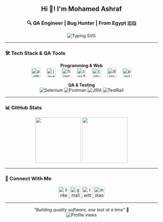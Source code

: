 <h2 align="center">Hi 👋! I'm Mohamed Ashraf</h2>
<h3 align="center">🔍 QA Engineer | Bug Hunter | From Egypt 🇪🇬</h3>

<p align="center">
<img src="https://readme-typing-svg.herokuapp.com?font=Fira+Code&size=18&pause=1000&color=2E9EF7&center=true&width=400&lines=Manual+%26+Automation+Testing;Quality+Assurance+Engineer;Bug+Hunter+%F0%9F%90%9B" alt="Typing SVG" />
</p>

---

### 🛠️ Tech Stack & QA Tools

<div align="center">

**Programming & Web**
<br/>
<img src="https://cdn.jsdelivr.net/gh/devicons/devicon/icons/python/python-original.svg" height="30" alt="python"/>
<img width="12" />
<img src="https://cdn.jsdelivr.net/gh/devicons/devicon/icons/javascript/javascript-original.svg" height="30" alt="javascript"/>
<img width="12" />
<img src="https://cdn.jsdelivr.net/gh/devicons/devicon/icons/html5/html5-original.svg" height="30" alt="html5"/>
<img width="12" />
<img src="https://cdn.jsdelivr.net/gh/devicons/devicon/icons/css3/css3-original.svg" height="30" alt="css3"/>
<img width="12" />
<img src="https://cdn.jsdelivr.net/gh/devicons/devicon/icons/cplusplus/cplusplus-original.svg" height="30" alt="cplusplus"/>
<img width="12" />
<img src="https://cdn.jsdelivr.net/gh/devicons/devicon/icons/django/django-plain.svg" height="30" alt="django"/>
<img width="12" />
<img src="https://cdn.jsdelivr.net/gh/devicons/devicon/icons/postgresql/postgresql-original.svg" height="30" alt="postgresql"/>

**QA & Testing**
<br/>
<img src="https://img.shields.io/badge/Selenium-43B02A?style=flat&logo=selenium&logoColor=white" alt="Selenium"/>
<img src="https://img.shields.io/badge/Postman-FF6C37?style=flat&logo=postman&logoColor=white" alt="Postman"/>
<img src="https://img.shields.io/badge/JIRA-0052CC?style=flat&logo=jira&logoColor=white" alt="JIRA"/>
<img src="https://img.shields.io/badge/TestRail-65C179?style=flat&logo=testrail&logoColor=white" alt="TestRail"/>

</div>

---

### 📊 GitHub Stats

<div align="center">
<img src="https://github-readme-stats.vercel.app/api?username=your-username&show_icons=true&theme=tokyonight&hide_border=true&count_private=true" height="150"/>
<img src="https://github-readme-streak-stats.herokuapp.com/?user=your-username&theme=tokyonight&hide_border=true" height="150"/>
</div>

---

### 🤝 Connect With Me

<div align="center">
  <a href="https://www.linkedin.com/in/mohamed-ashraf-abdelbaset/" target="_blank">
    <img src="https://img.shields.io/static/v1?message=LinkedIn&logo=linkedin&label=&color=0077B5&logoColor=white&labelColor=&style=for-the-badge" height="35" alt="linkedin"/>
  </a>
  <a href="mailto:mhmd.ashrf.saad@gmail.com" target="_blank">
    <img src="https://img.shields.io/static/v1?message=Email&logo=gmail&label=&color=D14836&logoColor=white&labelColor=&style=for-the-badge" height="35" alt="gmail"/>
  </a>
  <a href="https://x.com/_mhmdashrf" target="_blank">
    <img src="https://img.shields.io/static/v1?message=Twitter&logo=twitter&label=&color=1DA1F2&logoColor=white&labelColor=&style=for-the-badge" height="35" alt="twitter"/>
  </a>
  <a href="https://www.instagram.com/_mhmdashrf/" target="_blank">
    <img src="https://img.shields.io/static/v1?message=Instagram&logo=instagram&label=&color=E4405F&logoColor=white&labelColor=&style=for-the-badge" height="35" alt="instagram"/>
  </a>
</div>

---

<div align="center">
<i>"Building quality software, one test at a time"</i> 🚀
<br/>
<img src="https://komarev.com/ghpvc/?username=your-username&color=blueviolet&style=flat" alt="Profile views"/>
</div>
